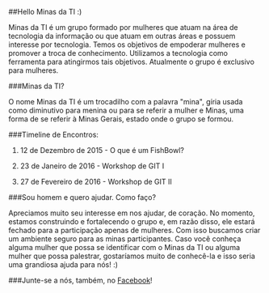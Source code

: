 ##Hello Minas da TI :)

Minas da TI é um grupo formado por mulheres que atuam na área de tecnologia da informação ou que atuam em outras áreas e possuem interesse por tecnologia. Temos os objetivos de empoderar mulheres e promover a troca de conhecimento. Utilizamos a tecnologia como ferramenta para atingirmos tais objetivos. Atualmente o grupo é exclusivo para mulheres.

###Minas da TI?

O nome Minas da TI é um trocadilho com a palavra "mina", gíria usada como diminutivo para menina ou para se referir a mulher e Minas, uma forma de se referir à Minas Gerais, estado onde o grupo se formou.

###Timeline de Encontros: 

1. 12 de Dezembro de 2015 - O que é um FishBowl?

2. 23 de Janeiro de 2016 - Workshop de GIT I

3. 27 de Fevereiro de 2016 - Workshop de GIT II

###Sou homem e quero ajudar. Como faço?

Apreciamos muito seu interesse em nos ajudar, de coração. No momento, estamos construindo e fortalecendo o grupo e, em razão disso, ele estará fechado para a participação apenas de mulheres. Com isso buscamos criar um ambiente seguro para as minas participantes. Caso você conheça alguma mulher que possa se identificar com o Minas da TI ou alguma mulher que possa palestrar, gostaríamos muito de conhecê-la e isso seria uma grandiosa ajuda para nós! :)

###Junte-se a nós, também, no [Facebook](https://www.facebook.com/groups/715314918600538/)!

